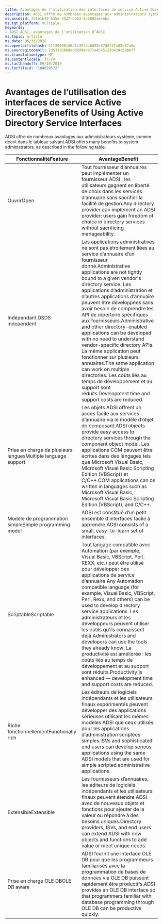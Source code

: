 ```yaml
---
title: Avantages de l’utilisation des interfaces de service Active Directory
description: ADSI offre de nombreux avantages aux administrateurs système, comme décrit dans le tableau suivant.
ms.assetid: 7afb1b70-635e-4527-bb53-dc9692ae4ebc
ms.tgt_platform: multiple
keywords:
- ADSI ADSI, avantages de l’utilisation d’ADSI
ms.topic: article
ms.date: 05/31/2018
ms.openlocfilehash: 2ff20036146d1c35fde0d53e3748f21a82b87a8a
ms.sourcegitcommit: 2d531328b6ed82d4ad971a45a5131b430c5866f7
ms.translationtype: MT
ms.contentlocale: fr-FR
ms.lasthandoff: 09/16/2019
ms.locfileid: "104028572"
---
```

# <a name="benefits-of-using-active-directory-service-interfaces"></a><span data-ttu-id="ec4d9-104">Avantages de l’utilisation des interfaces de service Active Directory</span><span class="sxs-lookup"><span data-stu-id="ec4d9-104">Benefits of Using Active Directory Service Interfaces</span></span>

<span data-ttu-id="ec4d9-105">ADSI offre de nombreux avantages aux administrateurs système, comme décrit dans le tableau suivant.</span><span class="sxs-lookup"><span data-stu-id="ec4d9-105">ADSI offers many benefits to system administrators, as described in the following table.</span></span>



| <span data-ttu-id="ec4d9-106">Fonctionnalité</span><span class="sxs-lookup"><span data-stu-id="ec4d9-106">Feature</span></span>                   | <span data-ttu-id="ec4d9-107">Avantage</span><span class="sxs-lookup"><span data-stu-id="ec4d9-107">Benefit</span></span>                                                                                                                                                                                                                                                                                                                             |
|---------------------------|-------------------------------------------------------------------------------------------------------------------------------------------------------------------------------------------------------------------------------------------------------------------------------------------------------------------------------------|
| <span data-ttu-id="ec4d9-108">Ouvrir</span><span class="sxs-lookup"><span data-stu-id="ec4d9-108">Open</span></span>                      | <span data-ttu-id="ec4d9-109">Tout fournisseur d’annuaires peut implémenter un fournisseur ADSI ; les utilisateurs gagnent en liberté de choix dans les services d’annuaire sans sacrifier la facilité de gestion.</span><span class="sxs-lookup"><span data-stu-id="ec4d9-109">Any directory provider can implement an ADSI provider; users gain freedom of choice in directory services without sacrificing manageability.</span></span>                                                                                                                                                                                        |
| <span data-ttu-id="ec4d9-110">Indépendant DS</span><span class="sxs-lookup"><span data-stu-id="ec4d9-110">DS independent</span></span>            | <span data-ttu-id="ec4d9-111">Les applications administratives ne sont pas étroitement liées au service d’annuaire d’un fournisseur donné.</span><span class="sxs-lookup"><span data-stu-id="ec4d9-111">Administrative applications are not tightly bound to a given vendor's directory service.</span></span> <span data-ttu-id="ec4d9-112">Les applications d’administration et d’autres applications d’annuaire peuvent être développées sans avoir besoin de comprendre les API de répertoire spécifiques aux fournisseurs.</span><span class="sxs-lookup"><span data-stu-id="ec4d9-112">Administrative and other directory-enabled applications can be developed with no need to understand vendor-specific directory APIs.</span></span> <span data-ttu-id="ec4d9-113">La même application peut fonctionner sur plusieurs annuaires.</span><span class="sxs-lookup"><span data-stu-id="ec4d9-113">The same application can work on multiple directories.</span></span> <span data-ttu-id="ec4d9-114">Les coûts liés au temps de développement et au support sont réduits.</span><span class="sxs-lookup"><span data-stu-id="ec4d9-114">Development time and support costs are reduced.</span></span> |
| <span data-ttu-id="ec4d9-115">Prise en charge de plusieurs langues</span><span class="sxs-lookup"><span data-stu-id="ec4d9-115">Multiple language support</span></span> | <span data-ttu-id="ec4d9-116">Les objets ADSI offrent un accès facile aux services d’annuaire via le modèle d’objet de composant.</span><span class="sxs-lookup"><span data-stu-id="ec4d9-116">ADSI objects provide easy access to directory services through the component object model.</span></span> <span data-ttu-id="ec4d9-117">Les applications COM peuvent être écrites dans des langages tels que Microsoft Visual Basic, Microsoft Visual Basic Scripting Edition (VBScript) et C/C++.</span><span class="sxs-lookup"><span data-stu-id="ec4d9-117">COM applications can be written in languages such as Microsoft Visual Basic, Microsoft Visual Basic Scripting Edition (VBScript), and C/C++.</span></span>                                                                                             |
| <span data-ttu-id="ec4d9-118">Modèle de programmation simple</span><span class="sxs-lookup"><span data-stu-id="ec4d9-118">Simple programming model</span></span>  | <span data-ttu-id="ec4d9-119">ADSI est constitué d’un petit ensemble d’interfaces facile à apprendre.</span><span class="sxs-lookup"><span data-stu-id="ec4d9-119">ADSI consists of a small, easy-to-learn set of interfaces.</span></span>                                                                                                                                                                                                                                                                          |
| <span data-ttu-id="ec4d9-120">Scriptable</span><span class="sxs-lookup"><span data-stu-id="ec4d9-120">Scriptable</span></span>                | <span data-ttu-id="ec4d9-121">Tout langage compatible avec Automation (par exemple, Visual Basic, VBScript, Perl, REXX, etc.) peut être utilisé pour développer des applications de service d’annuaire.</span><span class="sxs-lookup"><span data-stu-id="ec4d9-121">Any Automation compatible language (for example, Visual Basic, VBScript, Perl, Rexx, and others) can be used to develop directory service applications.</span></span> <span data-ttu-id="ec4d9-122">Les administrateurs et les développeurs peuvent utiliser les outils qu’ils connaissent déjà.</span><span class="sxs-lookup"><span data-stu-id="ec4d9-122">Administrators and developers can use the tools they already know.</span></span> <span data-ttu-id="ec4d9-123">La productivité est améliorée : les coûts liés au temps de développement et au support sont réduits.</span><span class="sxs-lookup"><span data-stu-id="ec4d9-123">Productivity is enhanced — development time and support costs are reduced.</span></span>                               |
| <span data-ttu-id="ec4d9-124">Riche fonctionnellement</span><span class="sxs-lookup"><span data-stu-id="ec4d9-124">Functionally rich</span></span>         | <span data-ttu-id="ec4d9-125">Les éditeurs de logiciels indépendants et les utilisateurs finaux expérimentés peuvent développer des applications sérieuses utilisant les mêmes modèles ADSI que ceux utilisés pour les applications d’administration scriptées simples.</span><span class="sxs-lookup"><span data-stu-id="ec4d9-125">ISVs and sophisticated end users can develop serious applications using the same ADSI models that are used for simple scripted administrative applications.</span></span>                                                                                                                                                                         |
| <span data-ttu-id="ec4d9-126">Extensible</span><span class="sxs-lookup"><span data-stu-id="ec4d9-126">Extensible</span></span>                | <span data-ttu-id="ec4d9-127">Les fournisseurs d’annuaires, les éditeurs de logiciels indépendants et les utilisateurs finaux peuvent étendre ADSI avec de nouveaux objets et fonctions pour ajouter de la valeur ou répondre à des besoins uniques.</span><span class="sxs-lookup"><span data-stu-id="ec4d9-127">Directory providers, ISVs, and end users can extend ADSI with new objects and functions to add value or meet unique needs.</span></span>                                                                                                                                                                                                          |
| <span data-ttu-id="ec4d9-128">Prise en charge OLE DB</span><span class="sxs-lookup"><span data-stu-id="ec4d9-128">OLE DB aware</span></span>              | <span data-ttu-id="ec4d9-129">ADSI fournit une interface OLE DB pour que les programmeurs familiarisés avec la programmation de bases de données via OLE DB puissent rapidement être productifs.</span><span class="sxs-lookup"><span data-stu-id="ec4d9-129">ADSI provides an OLE DB interface so that programmers familiar with database programming through OLE DB can be productive quickly.</span></span>                                                                                                                                                                                                  |



 

 

 




